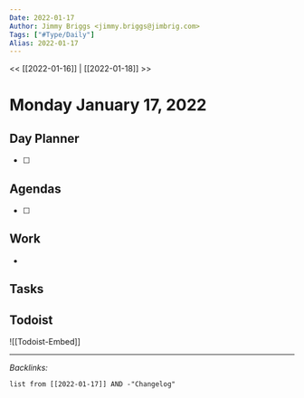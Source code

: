 ```yaml
---
Date: 2022-01-17
Author: Jimmy Briggs <jimmy.briggs@jimbrig.com>
Tags: ["#Type/Daily"]
Alias: 2022-01-17
---
```


<< [[2022-01-16]] | [[2022-01-18]] >>

# Monday January 17, 2022

## Day Planner

- [ ] 

## Agendas

- [ ] 

## Work

- 

## Tasks

## Todoist

![[Todoist-Embed]]

***

*Backlinks:*

```dataview
list from [[2022-01-17]] AND -"Changelog"
```